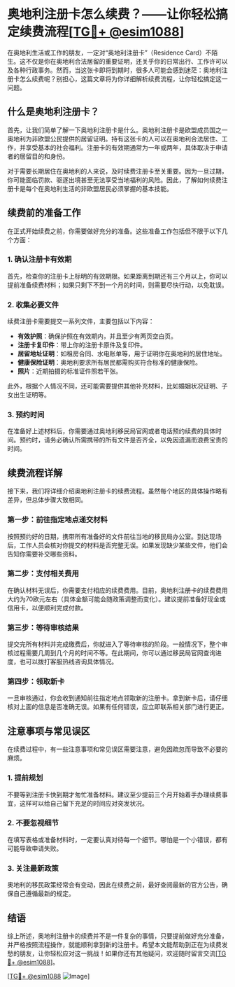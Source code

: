 # 奥地利注册卡怎么续费？——让你轻松搞定续费流程[[TG💪+ @esim1088](https://t.me/s/esim1088)]

在奥地利生活或工作的朋友，一定对“奥地利注册卡”（Residence Card）不陌生。这不仅是你在奥地利合法居留的重要证明，还关乎你的日常出行、工作许可以及各种行政事务。然而，当这张卡即将到期时，很多人可能会感到迷茫：奥地利注册卡怎么续费呢？别担心，这篇文章将为你详细解析续费流程，让你轻松搞定这一问题。

## 什么是奥地利注册卡？

首先，让我们简单了解一下奥地利注册卡是什么。奥地利注册卡是欧盟成员国之一奥地利为非欧盟公民提供的居留证明。持有这张卡的人可以在奥地利合法居住、工作，并享受基本的社会福利。注册卡的有效期通常为一年或两年，具体取决于申请者的居留目的和身份。

对于需要长期居住在奥地利的人来说，及时续费注册卡至关重要。因为一旦过期，你可能面临罚款、驱逐出境甚至无法享受当地福利的风险。因此，了解如何续费注册卡是每个在奥地利生活的非欧盟居民必须掌握的基本技能。

## 续费前的准备工作

在正式开始续费之前，你需要做好充分的准备。这些准备工作包括但不限于以下几个方面：

### 1. 确认注册卡有效期

首先，检查你的注册卡上标明的有效期限。如果距离到期还有三个月以上，你可以提前准备续费材料；如果只剩下不到一个月的时间，则需要尽快行动，以免耽误。

### 2. 收集必要文件

续费注册卡需要提交一系列文件，主要包括以下内容：
- **有效护照**：确保护照在有效期内，并且至少有两页空白页。
- **注册卡复印件**：带上你的注册卡原件及复印件。
- **居留地址证明**：如租房合同、水电账单等，用于证明你在奥地利的居住地址。
- **健康保险证明**：奥地利要求所有居民都需购买符合标准的健康保险。
- **照片**：近期拍摄的标准证件照若干张。

此外，根据个人情况不同，还可能需要提供其他补充材料，比如婚姻状况证明、子女出生证明等。

### 3. 预约时间

在准备好上述材料后，你需要通过奥地利移民局官网或者电话预约续费的具体时间。预约时，请务必确认所需携带的所有文件是否齐全，以免因遗漏而浪费宝贵的时间。

## 续费流程详解

接下来，我们将详细介绍奥地利注册卡的续费流程。虽然每个地区的具体操作略有差异，但总体步骤大致相同。

### 第一步：前往指定地点递交材料

按照预约好的日期，携带所有准备好的文件前往当地的移民局办公室。到达现场后，工作人员会核对你提交的材料是否完整无误。如果发现缺少某些文件，他们会告知你需要补交哪些资料。

### 第二步：支付相关费用

在确认材料无误后，你需要支付相应的续费费用。目前，奥地利注册卡的续费费用大约为70欧元左右（具体金额可能会随政策调整而变化）。建议提前准备好现金或信用卡，以便顺利完成付款。

### 第三步：等待审核结果

提交完所有材料并完成缴费后，你就进入了等待审核的阶段。一般情况下，整个审核过程需要几周到几个月的时间不等。在此期间，你可以通过移民局官网查询进度，也可以拨打客服热线咨询具体情况。

### 第四步：领取新卡

一旦审核通过，你会收到通知前往指定地点领取新的注册卡。拿到新卡后，请仔细核对上面的信息是否准确无误。如果有任何错误，应立即联系相关部门进行更正。

## 注意事项与常见误区

在续费过程中，有一些注意事项和常见误区需要注意，避免因疏忽而导致不必要的麻烦。

### 1. 提前规划

不要等到注册卡快到期才匆忙准备材料。建议至少提前三个月开始着手办理续费事宜，这样可以给自己留下充足的时间应对突发状况。

### 2. 不要忽视细节

在填写表格或准备材料时，一定要认真对待每一个细节。哪怕是一个小错误，都有可能导致申请失败。

### 3. 关注最新政策

奥地利的移民政策经常会有变动，因此在续费之前，最好查阅最新的官方公告，确保自己遵循最新的规定。

## 结语

综上所述，奥地利注册卡的续费并不是一件复杂的事情，只要提前做好充分准备，并严格按照流程操作，就能顺利拿到新的注册卡。希望本文能帮助到正在为续费发愁的朋友，让你轻松应对这一挑战！如果你还有其他疑问，欢迎随时留言交流[[TG💪+ @esim1088](https://t.me/s/esim1088)]。

[[TG💪+ @esim1088](https://t.me/s/esim1088) ![Image](https://i.postimg.cc/4NQfJmqS/Snipaste-2025-05-13-00-14-12.png)]